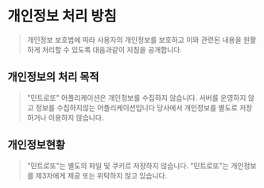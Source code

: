 # 개인정보 처리 방침

> 개인정보 보호법에 따라 사용자의 개인정보를 보호하고 이와 관련된 내용을 원활하게 처리할 수 있도록 대음과같이 지침을 공개합니다.

## 개인정보의 처리 목적

> "민트로또" 어플리케이션은 개인정보를 수집하지 않습니다. 서버를 운영하지 않고 정보를 수집하지않는 어플리케이션입니다
> 당사에서 개인정보를 별도로 저장하거나 이용하지 않습니다. 

## 개인정보현황

> "민트로또"는 별도의 파일 및 쿠키르 저장하지 않습니다.
> "민트로또"는 개인정보를 제3자에게 제공 또는 위탁하지 않고 있습니다.

